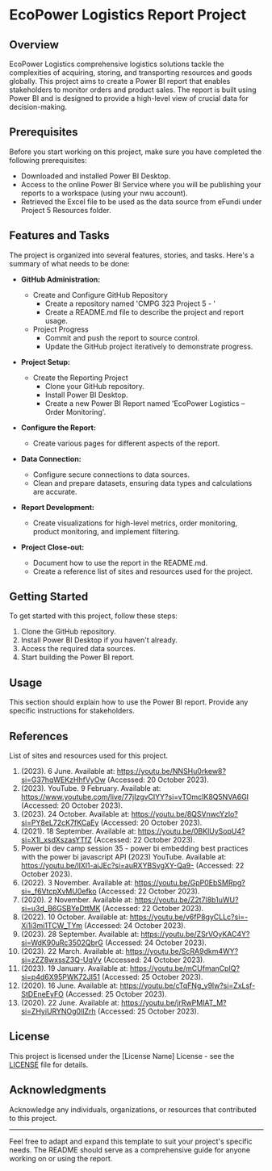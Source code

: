 # EcoPower Logistics Report Project

## Overview

EcoPower Logistics comprehensive logistics solutions tackle the complexities of acquiring, storing, and transporting resources and goods globally. This project aims to create a Power BI report that enables stakeholders to monitor orders and product sales. The report is built using Power BI and is designed to provide a high-level view of crucial data for decision-making.

## Prerequisites

Before you start working on this project, make sure you have completed the following prerequisites:

- Downloaded and installed Power BI Desktop.
- Access to the online Power BI Service where you will be publishing your reports to a workspace (using your nwu account).
- Retrieved the Excel file to be used as the data source from eFundi under Project 5 Resources folder.

## Features and Tasks

The project is organized into several features, stories, and tasks. Here's a summary of what needs to be done:

- **GitHub Administration:**
  - Create and Configure GitHub Repository
    - Create a repository named 'CMPG 323 Project 5 - <add your student number>'
    - Create a README.md file to describe the project and report usage.
  - Project Progress
    - Commit and push the report to source control.
    - Update the GitHub project iteratively to demonstrate progress.

- **Project Setup:**
  - Create the Reporting Project
    - Clone your GitHub repository.
    - Install Power BI Desktop.
    - Create a new Power BI Report named 'EcoPower Logistics – Order Monitoring'.

- **Configure the Report:**
  - Create various pages for different aspects of the report.

- **Data Connection:**
  - Configure secure connections to data sources.
  - Clean and prepare datasets, ensuring data types and calculations are accurate.

- **Report Development:**
  - Create visualizations for high-level metrics, order monitoring, product monitoring, and implement filtering.

- **Project Close-out:**
  - Document how to use the report in the README.md.
  - Create a reference list of sites and resources used for the project.

## Getting Started

To get started with this project, follow these steps:

1. Clone the GitHub repository.
2. Install Power BI Desktop if you haven't already.
3. Access the required data sources.
4. Start building the Power BI report.

## Usage

This section should explain how to use the Power BI report. Provide any specific instructions for stakeholders.

## References

List of sites and resources used for this project.
1. (2023). 6 June. Available at: https://youtu.be/NNSHu0rkew8?si=G37hqWEKzHhfVyOw (Accessed: 20 October 2023).
2. (2023). YouTube. 9 February. Available at: https://www.youtube.com/live/77jIzgvCIYY?si=vTOmcIK8Q5NVA6GI (Accessed: 20 October 2023).
3. (2023). 24 October. Available at: https://youtu.be/8QSVnwcYzIo?si=PY8eL72cK7fKCaEy (Accessed: 20 October 2023).
4. (2021). 18 September. Available at: https://youtu.be/0BKlUySopU4?si=X1l_xsdXszasYTfZ (Accessed: 22 October 2023).
5. Power bi dev camp session 35 - power bi embedding best practices with the power bi javascript API (2023) YouTube. Available at: https://youtu.be/IlXl1-aiJEc?si=auRXYBSvgXY-Qa9- (Accessed: 22 October 2023).
6. (2022). 3 November. Available at: https://youtu.be/GpP0EbSMRpg?si=_f6VtcpXvMU0efko (Accessed: 22 October 2023).
7. (2020). 2 November. Available at: https://youtu.be/Z2t7l8b1uWU?si=u3d_B6GSBYeDttMK (Accessed: 22 October 2023).
8. (2022). 10 October. Available at: https://youtu.be/v6fP8gyCLLc?si=-Xi1i3mi1TCW_TYm (Accessed: 24 October 2023).
9. (2023). 28 September. Available at: https://youtu.be/ZSrVOyKAC4Y?si=WdK90uRc3502QbrG (Accessed: 24 October 2023).
10. (2023). 22 March. Available at: https://youtu.be/ScRA9dkm4WY?si=zZZ8wxssZ3Q-UqVv (Accessed: 24 October 2023).
11. (2023). 19 January. Available at: https://youtu.be/mCUfmanCpIQ?si=p4d6X95PWK72JI51 (Accessed: 25 October 2023).
12. (2020). 16 June. Available at: https://youtu.be/cTqFNg_y9lw?si=ZxLsf-StDEneEyFO (Accessed: 25 October 2023).
13. (2020). 22 June. Available at: https://youtu.be/jrRwPMIAT_M?si=ZHyiURYNOg0lIZrh (Accessed: 25 October 2023). 

## License

This project is licensed under the [License Name] License - see the [LICENSE](LICENSE) file for details.

## Acknowledgments

Acknowledge any individuals, organizations, or resources that contributed to this project.

---

Feel free to adapt and expand this template to suit your project's specific needs. The README should serve as a comprehensive guide for anyone working on or using the report.
